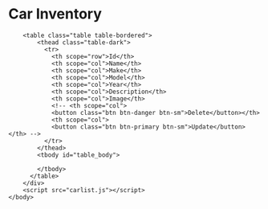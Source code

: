 <head>
  <!-- <meta name="viewport" content="width=device-width, initial-scale=1"> -->
  <link rel="stylesheet" href="https://maxcdn.bootstrapcdn.com/bootstrap/3.4.1/css/bootstrap.min.css">
<style>
  img{
    width:100px;
    }
</style>
</head>
<body>
        <h1 class="text-center">Car Inventory</h1>
        <div class="container">

        
        <table class="table table-bordered">
            <thead class="table-dark">
              <tr>
                <th scope="row">Id</th>
                <th scope="col">Name</th>
                <th scope="col">Make</th>
                <th scope="col">Model</th>
                <th scope="col">Year</th>
                <th scope="col">Description</th>
                <th scope="col">Image</th>
                <!-- <th scope="col">
                <button class="btn btn-danger btn-sm">Delete</button></th>
                <th scope="col">
                <button class="btn btn-primary btn-sm">Update</button></th> -->
              </tr>
            </thead>
            <tbody id="table_body">
              
            </tbody>
          </table>
        </div>
        <script src="carlist.js"></script>
    </body>
